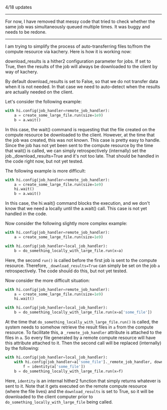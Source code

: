 4/18 updates

---

For now, I have removed that messy code that tried to check whether the same job was simultaneously queued multiple times. It was buggy and needs to be redone.

---

I am trying to simplify the process of auto-transferring files to/from the compute resource via kachery. Here is how it is working now:

download_results is a hither2 configuration parameter for jobs. If set to True, then the results of the job will always be downloaded to the client by way of kachery.

By default download_results is set to False, so that we do not transfer data when it is not needed. In that case we need to auto-detect when the results are actually needed on the client.

Let's consider the following example:

```python
with hi.config(job_handler=remote_job_handler):
    a = create_some_large_file.run(size=1e9)
    b = a.wait()
```

In this case, the wait() command is requesting that the file created on the compute resource be downloaded to the client. However, at the time that the job was created, this was not known. This case is pretty easy to handle. Since the job has not yet been sent to the compute resource by the time that wait() is called, we can simply retrospectively (internally) set the job._download_results=True and it's not too late. That should be handled in the code right now, but not yet tested.

The following example is more difficult:

```python
with hi.config(job_handler=remote_job_handler):
    a = create_some_large_file.run(size=1e9)
    hi.wait()
    b = a.wait()
```

In this case, the hi.wait() command blocks the execution, and we don't know that we need a locally until the a.wait() call. This case is not yet handled in the code.

Now consider the following slightly more complex example:

```python
with hi.config(job_handler=remote_job_handler):
    a = create_some_large_file.run(size=1e9)

with hi.config(job_handler=local_job_handler):
    b = do_something_locally_with_large_file.run(x=a)
```

Here, the second `run()` is called before the first job is sent to the compute resource. Therefore, `_download_results=True` can simply be set on the job `a` retrospectively. The code should do this, but not yet tested.

Now consider the more difficult situation:

```python
with hi.config(job_handler=remote_job_handler):
    a = create_some_large_file.run(size=1e9)
    hi.wait()

with hi.config(job_handler=local_job_handler):
    b = do_something_locally_with_large_file.run(x=a['some_file'])
```

At the time that `do_something_locally_with_large_file.run()` is called, the system needs to somehow retrieve the result files in `a` from the compute resource. To facilitate this, a `_remote_job_handler` attribute is attached to the files in `a`. So every file generated by a remote compute resource will have this attribute attached to it. Then the second call will be replaced (internally) by the following:

```python
with hi.config(job_handler=local_job_handler):
    with hi.config(job_handler=a['some_file']._remote_job_handler, download_results=True):
        f = identity(a['some_file'])
    b = do_something_locally_with_large_file.run(x=f)
```

Here, `identity` is an internal hither2 function that simply returns whatever is sent to it. Note that it gets executed on the remote compute resource (where the file lives) and the `download_results` is set to True, so it will be downloaded to the client computer prior to `do_something_locally_with_large_file` being called.

